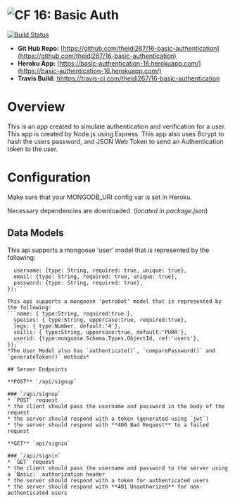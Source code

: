 ![CF](https://camo.githubusercontent.com/70edab54bba80edb7493cad3135e9606781cbb6b/687474703a2f2f692e696d6775722e636f6d2f377635415363382e706e67) 16: Basic Auth
===

[![Build Status](https://travis-ci.com/theidi267/16-basic-authentication.svg?branch=master)](https://travis-ci.com/theidi267/16-basic-authentication)

* **Git Hub Repo:** [https://github.com/theidi267/16-basic-authentication](https://github.com/theidi267/16-basic-authentication)
* **Heroku App:** [https://basic-authentication-16.herokuapp.com/](https://basic-authentication-16.herokuapp.com/)
* **Travis Build:** [hhttps://travis-ci.com/theidi267/16-basic-authentication](https://travis-ci.com/theidi267/16-basic-authentication)

# Overview
This is an app created to simulate authentication and verification for a user. This app is created by Node.js using Express. This app also uses Bcrypt to hash the users password, and JSON Web Token to send an Authentication token to the user.

# Configuration

Make sure that your MONGODB_URI config var is set in Heroku.

Necessary dependencies are downloaded. (*located in package.json*)

## Data Models

This api supports a mongoose 'user' model that is represented by the following:
```const userSchema = new mongoose.Schema({
  username: {type: String, required: true, unique: true},
  email: {type: String, required: true, unique: true},
  password: {type: String, required: true},
});```

This api supports a mongoose 'petrobot' model that is represented by the following:
```name: { type:String, required:true },
  species: { type:String, uppercase:true, required:true},
  legs: { type:Number, default:'4'},
  skills: { type:String, uppercase:true, default:'PURR'},
  userid: {type:mongoose.Schema.Types.ObjectId, ref:'users'},
});```
*The User Model also has `authenticate()`, `comparePassword()` and `generateToken()` methods*

## Server Endpoints

**POST** `/api/signup`

### `/api/signup`
* `POST` request
* the client should pass the username and password in the body of the request
* the server should respond with a token (generated using `jwt`)
* the server should respond with **400 Bad Request** to a failed request

**GET** `api/signin`

### `/api/signin`
* `GET` request
* the client should pass the username and password to the server using a `Basic:` authorization header
* the server should respond with a token for authenticated users
* the server should respond with **401 Unauthorized** for non-authenticated users